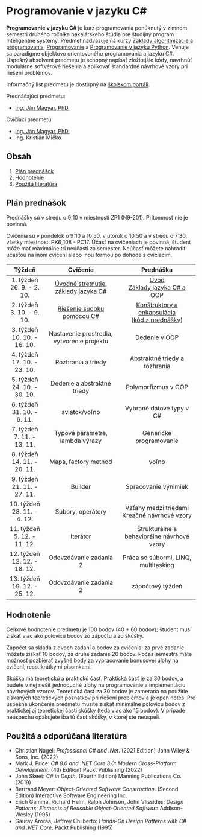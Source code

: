 # Programovanie v jazyku C\#

**Programovanie v jazyku C#** je kurz programovania ponúknutý v zimnom semestri druhého ročníka bakalárskeho štúdia pre študijný program Inteligentné systémy. Predmet nadväzuje na kurzy [Základy algoritmizácie a programovania](https://kurzy.kpi.fei.tuke.sk/zap/), [Programovanie](https://kurzy.kpi.fei.tuke.sk/pvjc/2021/) a [Programovanie v jazyku Python](https://github.com/ianmagyar/introduction-to-python). Venuje sa paradigme objektovo orientovaného programovania a jazyku C#. Úspešný absolvent predmetu je schopný napísať zložitejšie kódy, navrhnúť modulárne softvérové riešenia a aplikovať štandardné návrhové vzory pri riešení problémov.

Informačný list predmetu je dostupný na [školskom portáli](https://maisportal.tuke.sk/portal/studijneProgramy.mais).

Prednášajúci predmetu:

* [Ing. Ján Magyar, PhD.](http://www.cloudai.sk/people-janmagyar/)

Cvičiaci predmetu:

* [Ing. Ján Magyar, PhD.](http://www.cloudai.sk/people-janmagyar/)
* Ing. Kristián Mičko

## Obsah
1. [Plán prednášok](#plan)
2. [Hodnotenie](#grading)
3. [Použitá literatúra](#literature)

## Plán prednášok <a name="plan"></a>
Prednášky sú v stredu o 9:10 v miestnosti ZP1 (N9-201). Prítomnosť nie je povinná.

Cvičenia sú v pondelok o 9:10 a 10:50, v utorok o 10:50 a v stredu o 7:30, všetky miestnosti PK6_108 - PC17. Účasť na cvičeniach je povinná, študent môže mať maximálne tri neúčasti za semester. Neúčasť môžete nahradiť účasťou na inom cvičení alebo inou formou po dohode s cvičiacim.

|              Týždeň             |                         Cvičenie                        |                         Prednáška                       |
|:-------------------------------:|:-------------------------------------------------------:|:-------------------------------------------------------:|
| 1. týždeň<br>26. 9. - 2. 10.    | [Úvodné stretnutie, základy jazyka C#](labs/lab01.md)   | [Úvod](lectures/Lecture-00.pdf) <br> [Základy jazyka C# a OOP](lectures/Lecture-01.pdf)                       |
| 2. týždeň<br>3. 10. - 9. 10.    | [Riešenie sudoku pomocou C#](labs/lab02.md)             | [Konštruktory a enkapsulácia](lectures/Lecture-02.pdf) <br> ([kód z prednášky](lectures/codes/Lecture02.zip))  |
| 3. týždeň<br>10. 10. - 16. 10.  | Nastavenie prostredia, vytvorenie projektu              | Dedenie v OOP                                           |
| 4. týždeň<br>17. 10. - 23. 10.  | Rozhrania a triedy                                      | Abstraktné triedy a rozhrania                           |
| 5. týždeň<br>24. 10. - 30. 10.  | Dedenie a abstraktné triedy                             | Polymorfizmus v OOP                                     |
| 6. týždeň<br>31. 10. - 6. 11.   | sviatok/voľno                                           | Vybrané dátové typy v C#                                |
| 7. týždeň<br>7. 11. - 13. 11.   | Typové parametre, lambda výrazy                         | Generické programovanie                                 |
| 8. týždeň<br>14. 11. - 20. 11.  | Mapa, factory method                                    | voľno                                                   |
| 9. týždeň<br>21. 11. - 27. 11.  | Builder                                                 | Spracovanie výnimiek                                    |
| 10. týždeň<br>28. 11. - 4. 12.  | Súbory, operátory                                       | Vzťahy medzi triedami <br> Kreačné návrhové vzory       |
| 11. týždeň<br>5. 12. - 11. 12.  | Iterátor                                                | Štrukturálne a behaviorálne návrhové vzory              |
| 12. týždeň<br>12. 12. - 18. 12. | Odovzdávanie zadania 2                                  | Práca so súbormi, LINQ, multitasking                    |
| 13. týždeň<br>19. 12. - 25. 12. | Odovzdávanie zadania 2                                  | zápočtový týždeň                                        |

## Hodnotenie <a name="grading"></a>

Celkové hodnotenie predmetu je 100 bodov (40 + 60 bodov); študent musí získať viac ako polovicu bodov zo zápočtu a zo skúšky.

Zápočet sa skladá z dvoch zadaní a bodov za cvičenia: za prvé zadanie môžete získať 10 bodov, za druhé zadanie 20 bodov. Počas semestra máte možnosť pozbierať zvyšné body za vypracovanie bonusovej úlohy na cvičení, resp. krátkymi písomkami.

Skúška má teoretickú a praktickú časť. Praktická časť je za 30 bodov, a budete v nej riešiť jednoduché úlohy na programovanie a implementáciu návrhových vzorov. Teoretická časť za 30 bodov je zameraná na použitie získaných teoretických poznatkov pri riešení problémov a je open notes. Pre úspešné ukončenie predmetu musíte získať minimálne polovicu bodov z praktickej aj teoretickej časti skúšky (teda viac ako 15 bodov). V prípade neúspechu opakujete iba tú časť skúšky, v ktorej ste neuspeli.

## Použitá a odporúčaná literatúra <a name="literature"></a>
* Christian Nagel: *Professional C# and .Net*. (2021 Edition) John Wiley & Sons, Inc. (2022)
* Mark J. Price: *C# 8.0 and .NET Core 3.0: Modern Cross-Platform Development*. (4th Edition) Packt Publishing (2022)
* John Skeet: *C# in Depth*. (Fourth Edition) Manning Publications Co. (2019)
* Bertrand Meyer: *Object-Oriented Software Construction*. (Second Edition) Interactive Software Engineering Inc.
* Erich Gamma, Richard Helm, Ralph Johnson, John Vlissides: *Design Patterns: Elements of Reusable Object-Oriented Software* Addison-Wesley (1995)
* Gaurav Aroraa, Jeffrey Chilberto: *Hands-On Design Patterns with C# and .NET Core*. Packt Publishing (1995)
